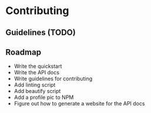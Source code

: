# Contributing

## Guidelines (TODO)

## Roadmap

- Write the quickstart
- Write the API docs
- Write guidelines for contributing
- Add linting script
- Add beautify script
- Add a profile pic to NPM
- Figure out how to generate a website for the API docs
